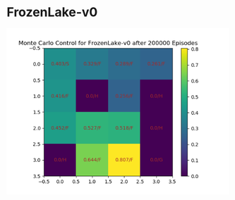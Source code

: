 # FrozenLake-v0

![dd](https://github.com/dykim1222/RL_Algorithms/blob/master/monte_carlo_control/monte_carlo_control.png)
